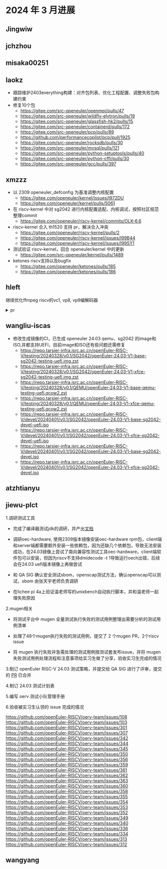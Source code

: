 # 2024 年 3 月进展

## Jingwiw


## jchzhou


## misaka00251


## laokz

- 跟踪维护2403everything构建：对齐包列表、优化工程配置、调整失败包构建约束
- 修复10个包
  - https://gitee.com/src-openeuler/openmpi/pulls/47
  - https://gitee.com/src-openeuler/wildfly-elytron/pulls/19
  - https://gitee.com/src-openeuler/glassfish-hk2/pulls/15
  - https://gitee.com/src-openeuler/containerd/pulls/172
  - https://gitee.com/src-openeuler/pcp/pulls/89
  - https://github.com/performancecopilot/pcp/pull/1925
  - https://gitee.com/src-openeuler/rocksdb/pulls/30
  - https://gitee.com/src-openeuler/mysql/pulls/121
  - https://gitee.com/src-openeuler/python-setuptools/pulls/40
  - https://gitee.com/src-openeuler/python-cffi/pulls/30
  - https://gitee.com/src-openeuler/gcc/pulls/397

## xmzzz

- 以 2309 openeuler_defconfig 为基准调整内核配置
  - https://gitee.com/openeuler/kernel/issues/I972DU
  - https://gitee.com/openeuler/kernel/pulls/5061
- 在 riscv-kernel 中对 sg2042 进行内核配置适配、内核调试，按照社区规范整理commit
  - https://gitee.com/openeuler/riscv-kernel/commits/OLK-6.6
- riscv-kernel 合入 th1520 支持 pr，解决合入冲突
  - https://gitee.com/openeuler/riscv-kernel/pulls/2
  - https://gitee.com/openeuler/riscv-kernel/issues/I99B44
  - https://gitee.com/openeuler/riscv-kernel/issues/I99SY1
- 测试验证 riscv-kernel，回合 openeuler/kernel 中的更新
  - https://gitee.com/src-openeuler/kernel/pulls/1489
- ketones riscv支持以及bugfix
  - https://gitee.com/openeuler/ketones/pulls/185
  - https://gitee.com/openeuler/ketones/pulls/186

## hleft

继续优化ffmpeg riscv的vc1, vp8, vp9编解码器

<details>
  <summary>pr</summary>

- https://patchwork.ffmpeg.org/project/ffmpeg/patch/CAEa-L+t=EBmDtCu3Y+ezvUp7VLR_R0OC22XkJ5TheyasQk_2nA@mail.gmail.com/
- https://patchwork.ffmpeg.org/project/ffmpeg/patch/CAEa-L+tcAyGUmeRC_F8tQ0k5-noR7JYGRdi=rTmgET3LyvR+qw@mail.gmail.com/
- https://patchwork.ffmpeg.org/project/ffmpeg/patch/CAEa-L+u6ZH43W2mqEf4Y3f_WpXkKkKTvkyvx_Lym__4Lyz=rTQ@mail.gmail.com/
- https://patchwork.ffmpeg.org/project/ffmpeg/patch/CAEa-L+ukSHtBkV5zyeRZ8QXBvGUrkGKRpgNmyKvQv2=ydnM76A@mail.gmail.com/
- https://patchwork.ffmpeg.org/project/ffmpeg/patch/CAEa-L+uzHchDAWOfUgFx3rCNRNjV5j5Ni6xTHU6UC4_MkPsWDQ@mail.gmail.com/
- https://patchwork.ffmpeg.org/project/ffmpeg/patch/CAEa-L+v3esK2cumf+xaB8H9xvhxp7C8SNVKUsR7qnphHBszRPg@mail.gmail.com/
- https://patchwork.ffmpeg.org/project/ffmpeg/patch/CAEa-L+uQSB=Ok5WLYg2SNS-q_2MhbvovScsXJKkLEYGOP7np2A@mail.gmail.com/
- https://patchwork.ffmpeg.org/project/ffmpeg/patch/CAEa-L+ucAaY=sPBkoDQBMfzcys=ny7SBuYvw2tEeD-FVwRBbog@mail.gmail.com/
- https://patchwork.ffmpeg.org/project/ffmpeg/patch/CAEa-L+uy4=0_zwphy5JLPXV5HynBhCpEdtsn+mD_74cBg1UNmw@mail.gmail.com/
- https://patchwork.ffmpeg.org/project/ffmpeg/patch/CAEa-L+sr-7vAHBVr5_A_q6-fKT3p=TUbdijyJhjVUwQ=sVmc-A@mail.gmail.com/
- https://patchwork.ffmpeg.org/project/ffmpeg/patch/CAEa-L+vK=BhUrxz=AR4QHC0Qu6_ZXNKPYG2G4hhc6=AhyKUmmw@mail.gmail.com/
- https://patchwork.ffmpeg.org/project/ffmpeg/patch/CAEa-L+uiHaO=rrkE=v1nLHEVLmXHNVbH-tTW7gaavHNQGZFoqA@mail.gmail.com/
- https://patchwork.ffmpeg.org/project/ffmpeg/patch/CAEa-L+tLwkOZ3HGroeABHZwo3Fh-=z__AvYP41TT6UWRQ49fBA@mail.gmail.com/
- https://patchwork.ffmpeg.org/project/ffmpeg/patch/CAEa-L+sfif7QTeHpJ1YL-N+++7Ojn9H4LUtYW0iEBgdKih2LOg@mail.gmail.com/
- https://patchwork.ffmpeg.org/project/ffmpeg/patch/CAEa-L+ufSN=dKKUsEZ9+WKpn+YB1jasm3g46jTj2DiGKXAYjMA@mail.gmail.com/
- https://patchwork.ffmpeg.org/project/ffmpeg/patch/CAEa-L+vaCwv5ur1G=Bvi=mJVeAfDhxB9ziqNmuc+v+mDStWsGQ@mail.gmail.com/
</details>

## wangliu-iscas
- 修改生成镜像的CI，已生成 openeuler 24.03 qemu、sg2042 的image和ISO,并都支持UEFI，目前image和ISO还有些问题还需修复
  - https://repo.tarsier-infra.isrc.ac.cn/openEuler-RISC-V/testing/20240328/v0.1/SG2042/openEuler-24.03-V1-base-sg2042-testing-uefi.img.zst
  - https://repo.tarsier-infra.isrc.ac.cn/openEuler-RISC-V/testing/20240328/v0.1/SG2042/openEuler-24.03-V1-xfce-sg2042-testing-uefi.img.zst
  - https://repo.tarsier-infra.isrc.ac.cn/openEuler-RISC-V/testing/20240328/v0.1/QEMU/openEuler-24.03-V1-base-qemu-testing-uefi.qcow2.zst
  - https://repo.tarsier-infra.isrc.ac.cn/openEuler-RISC-V/testing/20240328/v0.1/QEMU/openEuler-24.03-V1-xfce-qemu-testing-uefi.qcow2.zst
  - https://repo.tarsier-infra.isrc.ac.cn/openEuler-RISC-V/devel/20240401/v0.1/SG2042/openEuler-24.03-V1-base-sg2042-devel-uefi.iso
  - https://repo.tarsier-infra.isrc.ac.cn/openEuler-RISC-V/devel/20240401/v0.1/SG2042/openEuler-24.03-V1-xfce-sg2042-devel-uefi.iso
  - https://repo.tarsier-infra.isrc.ac.cn/openEuler-RISC-V/devel/20240401/v0.1/SG2042/openEuler-24.03-V1-base-sg2042-devel.iso
  - https://repo.tarsier-infra.isrc.ac.cn/openEuler-RISC-V/devel/20240401/v0.1/SG2042/openEuler-24.03-V1-xfce-sg2042-devel.iso
  
## atzhtianyu


## jiewu-plct
1.调研测试工具

- 完成了编译器测试jdk的调研，并产出[文档](https://gitee.com/jean9823/openEuler_riscv_test/blob/master/openEuler_riscv_compiler_test/%E5%9C%A8openEuler%20riscv64%E4%B8%AD%E5%AF%B9openjdk%E6%89%A7%E8%A1%8C%E6%B5%8B%E8%AF%95.md)

- 调研oec-hardware, 使用2309版本镜像安装oec-hardware rpm包，client端和server端都需要额外安装一些依赖包，因为还缺几个依赖包，导致无法安装成功，在24.03镜像上尝试了南向兼容性测试工具oec-hardware，client端软件包可以安装，但因为riscv不支持dmidecode -t 1导致运行oech出错，后续会在24.03 uefi版本镜像上再做尝试

- 和 QA SIG 确认安全测试sbom，openscap测试方法，确认openscap可以测试，sbom 由张天宇老师负责调研

- 在lichee pi 4a上验证温老师写的unixbench自动执行脚本，并和温老师一起理失败原因

2.mugen相关

- 将测试平台中 mugen 全量测试执行失败的测试用例整理出需要分析的测试用例清单

- 处理了48个mugen执行失败的测试用例，提交了 2 个mugen PR，2个riscv issue

- 将 mugen 执行失败并急需处理的测试用例按测试套发布issue，并将 mugen 失败测试用例处理流程和注意事项给实习生做了分享，验收实习生完成的情况

3.制订 openEuler RISC-V 24.03 测试策略，并提交给 QA SIG 进行了评审，提交的 [PR](https://gitee.com/openeuler/QA/pulls/681) 已合并 

4.制订 24.03 测试计划表

5.编写 oerv 测试小队管理手册

6.验收被实习生认领的 issue 完成的情况 

https://github.com/openEuler-RISCV/oerv-team/issues/108
https://github.com/openEuler-RISCV/oerv-team/issues/103
https://github.com/openEuler-RISCV/oerv-team/issues/301
https://github.com/openEuler-RISCV/oerv-team/issues/307
https://github.com/openEuler-RISCV/oerv-team/issues/342
https://github.com/openEuler-RISCV/oerv-team/issues/344
https://github.com/openEuler-RISCV/oerv-team/issues/345
https://github.com/openEuler-RISCV/oerv-team/issues/350
https://github.com/openEuler-RISCV/oerv-team/issues/356
https://github.com/openEuler-RISCV/oerv-team/issues/359
https://github.com/openEuler-RISCV/oerv-team/issues/361
https://github.com/openEuler-RISCV/oerv-team/issues/362
https://github.com/openEuler-RISCV/oerv-team/issues/363
https://github.com/openEuler-RISCV/oerv-team/issues/360
https://github.com/openEuler-RISCV/oerv-team/issues/358
https://github.com/openEuler-RISCV/oerv-team/issues/355
https://github.com/openEuler-RISCV/oerv-team/issues/354
https://github.com/openEuler-RISCV/oerv-team/issues/353
https://github.com/openEuler-RISCV/oerv-team/issues/352
https://github.com/openEuler-RISCV/oerv-team/issues/349
https://github.com/openEuler-RISCV/oerv-team/issues/340
https://github.com/openEuler-RISCV/oerv-team/issues/336
https://github.com/openEuler-RISCV/oerv-team/issues/334
https://github.com/openEuler-RISCV/oerv-team/issues/313
https://github.com/openEuler-RISCV/oerv-team/issues/312


## wangyang



